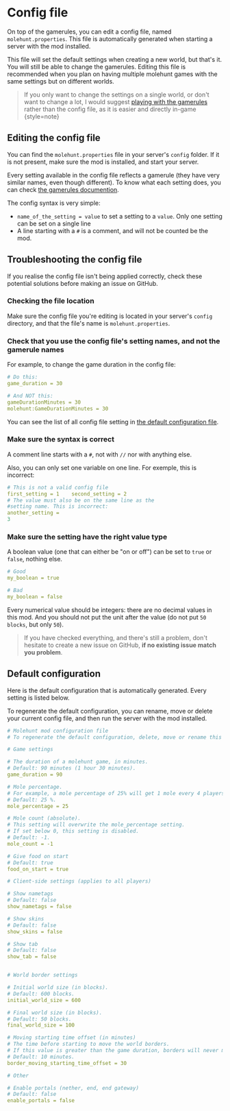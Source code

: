 # Config file

On top of the gamerules, you can edit a config file, named `molehunt.properties`. 
This file is automatically generated when starting a server with the mod installed.

This file will set the default settings when creating a new world, but that's it.
You will still be able to change the gamerules. Editing this file is recommended
when you plan on having multiple molehunt games with the same settings but on
different worlds.

> If you only want to change the settings on a single world, or don't want to change
> a lot, I would suggest [playing with the gamerules](gamerules.md) rather than the config
> file, as it is easier and directly in-game
{style=note}


## Editing the config file

You can find the `molehunt.properties` file in your server's `config` folder.
If it is not present, make sure the mod is installed, and start your server.

Every setting available in the config file reflects a gamerule (they have very
similar names, even though different). To know what each setting does, you can
check [the gamerules documention](gamerules.md).

The config syntax is very simple:
- `name_of_the_setting = value` to set a setting to a `value`. Only one setting 
  can be set on a single line
- A line starting with a `#` is a comment, and will not be counted be the mod. 


## Troubleshooting the config file

If you realise the config file isn't being applied correctly, check these potential
solutions before making an issue on GitHub.

### Checking the file location

Make sure the config file you're editing is located in your server's `config` directory,
and that the file's name is `molehunt.properties`.

### Check that you use the config file's setting names, and not the gamerule names

For example, to change the game duration in the config file:
```yaml
# Do this:
game_duration = 30

# And NOT this:
gameDurationMinutes = 30
molehunt:GameDurationMinutes = 30
```

You can see the list of all config file setting in [the default configuration file](#default-configuration).

### Make sure the syntax is correct

A comment line starts with a `#`, not with `//` nor with anything else.

Also, you can only set one variable on one line. For exemple, this is incorrect:
```yaml
# This is not a valid config file
first_setting = 1    second_setting = 2
# The value must also be on the same line as the 
#setting name. This is incorrect:
another_setting =
3
```

### Make sure the setting have the right value type

A boolean value (one that can either be "on or off") can be set to `true` or `false`,
nothing else.
```yaml
# Good
my_boolean = true

# Bad
my_boolean = false
```

Every numerical value should be integers: there are no decimal values in this mod. 
And you should not put the unit after the value (do not put `50 blocks`, but only `50`).

> If you have checked everything, and there's still a problem, don't hesitate to
> create a new issue on GitHub, **if no existing issue match you problem**.

## Default configuration

Here is the default configuration that is automatically generated. Every setting 
is listed below.

To regenerate the default configuration, you can rename, move or delete your 
current config file, and then run the server with the mod installed. 

```yaml
# Molehunt mod configuration file
# To regenerate the default configuration, delete, move or rename this file.

# Game settings

# The duration of a molehunt game, in minutes.
# Default: 90 minutes (1 hour 30 minutes).
game_duration = 90

# Mole percentage.
# For example, a mole percentage of 25% will get 1 mole every 4 players.
# Default: 25 %.
mole_percentage = 25

# Mole count (absolute).
# This setting will overwrite the mole_percentage setting.
# If set below 0, this setting is disabled.
# Default: -1.
mole_count = -1

# Give food on start
# Default: true
food_on_start = true

# Client-side settings (applies to all players)

# Show nametags
# Default: false
show_nametags = false

# Show skins
# Default: false
show_skins = false

# Show tab
# Default: false
show_tab = false


# World border settings

# Initial world size (in blocks).
# Default: 600 blocks.
initial_world_size = 600

# Final world size (in blocks).
# Default: 50 blocks.
final_world_size = 100

# Moving starting time offset (in minutes)
# The time before starting to move the world borders.
# If this value is greater than the game duration, borders will never move.
# Default: 10 minutes.
border_moving_starting_time_offset = 30

# Other

# Enable portals (nether, end, end gateway)
# Default: false
enable_portals = false
```
